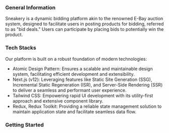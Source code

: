 ### General Information
Sneakery is a dynamic bidding platform akin to the renowned E-Bay auction system, designed to facilitate users in posting products for bidding, referred to as "bid deals." Users can participate by placing bids to potentially win the product.

### Tech Stacks
Our platform is built on a robust foundation of modern technologies:

- Atomic Design Pattern: Ensures a scalable and maintainable design system, facilitating efficient development and extensibility.
- Next.js (v12): Leveraging features like Static Site Generation (SSG), Incremental Static Regeneration (ISR), and Server-Side Rendering (SSR) to deliver a     seamless and performant user experience.
- Tailwind CSS: Empowering rapid UI development with its utility-first approach and extensive component library.
- Redux, Redux Toolkit: Providing a reliable state management solution to maintain application state and facilitate seamless data flow.

### Getting Started
